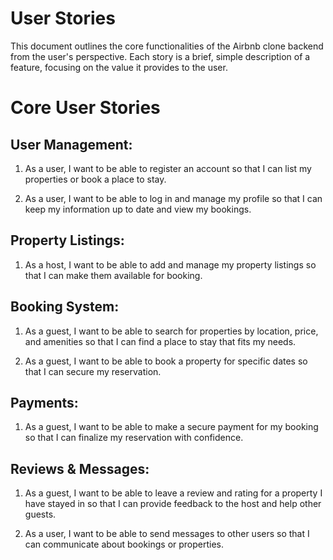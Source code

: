 # User Stories
This document outlines the core functionalities of the Airbnb clone backend from the user's perspective. Each story is a brief, simple description of a feature, focusing on the value it provides to the user.

# Core User Stories
## User Management:

1. As a user, I want to be able to register an account so that I can list my properties or book a place to stay.

2. As a user, I want to be able to log in and manage my profile so that I can keep my information up to date and view my bookings.

## Property Listings:

1. As a host, I want to be able to add and manage my property listings so that I can make them available for booking.

## Booking System:

1. As a guest, I want to be able to search for properties by location, price, and amenities so that I can find a place to stay that fits my needs.

2. As a guest, I want to be able to book a property for specific dates so that I can secure my reservation.

## Payments:

1. As a guest, I want to be able to make a secure payment for my booking so that I can finalize my reservation with confidence.

## Reviews & Messages:

1. As a guest, I want to be able to leave a review and rating for a property I have stayed in so that I can provide feedback to the host and help other guests.

2. As a user, I want to be able to send messages to other users so that I can communicate about bookings or properties.